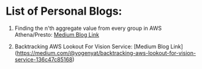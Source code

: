 # List of Personal Blogs:

1. Finding the n'th aggregate value from every group in AWS Athena/Presto: [Medium Blog Link](https://medium.com/@yogenyat/finding-the-nth-aggregate-value-from-every-group-in-aws-athena-presto-1da505310901)

2. Backtracking AWS Lookout For Vision Service: [Medium Blog Link] (https://medium.com/@yogenyat/backtracking-aws-lookout-for-vision-service-136c47c85168)

 
